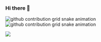 ### Hi there 👋

![github contribution grid snake animation](https://raw.githubusercontent.com/ap2topper127/ap2topper127/output/github-contribution-grid-snake-dark.svg#gh-dark-mode-only)
![github contribution grid snake animation](https://raw.githubusercontent.com/ap2topper127/ap2topper127/output/github-contribution-grid-snake.svg#gh-light-mode-only)

![](https://komarev.com/ghpvc/?username=ap2topper127)
